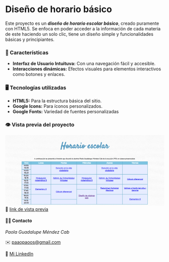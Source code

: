 # Diseño de horario básico

Este proyecto es un _**diseño de horario escolar básico**_, creado puramente con HTML5. Se enfoca en poder acceder a la información de cada materia de este haciendo un solo clic, tiene un diseño simple y funcionalidades básicas y principiantes.

### 📝 Características
+ **Interfaz de Usuario Intuituva:** Con una navegación fácil y accesible.
+ **Interacciones dinámicas:** Efectos visuales para elementos interactivos como botones y enlaces.

### 🖥️ Tecnologías utilizadas
+ **HTML5:** Para la estructura básica del sitio.
+ **Google Icons:** Para íconos personalizados.
+ **Google Fonts:** Variedad de fuentes personalizadas

### 👁️ Vista previa del proyecto
![Demo](/img/proyecto3.png)
🔗 [link de vista previa]()

#### 👩‍💻 Contacto
*Paola Guadalupe Méndez Cab*

✉️ paaopaoos@gmail.com

💼 [Mi LinkedIn](https://www.linkedin.com/in/paola-m%C3%A9ndez-b9530a313/)
